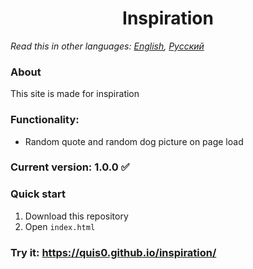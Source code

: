 <h1 align="center">Inspiration</h1>

*Read this in other languages: [English](README.md), [Русский](README.ru.md)*

### About
This site is made for inspiration

### Functionality: 
* Random quote and random dog picture on page load

### Current version: 1.0.0 :white_check_mark:

### Quick start
1.  Download this repository
2.  Open `index.html` 

### Try it: https://quis0.github.io/inspiration/
